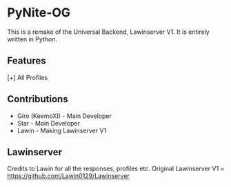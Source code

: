# PyNite-OG
This is a remake of the Universal Backend, Lawinserver V1. It is entirely written in Python.

## Features
[+] All Profiles

## Contributions
- Giro (KeemoXI) - Main Developer
- Star - Main Developer
- Lawin - Making Lawinserver V1

## Lawinserver
Credits to Lawin for all the responses, profiles etc. Original Lawinserver V1 = https://github.com/Lawin0129/Lawinserver